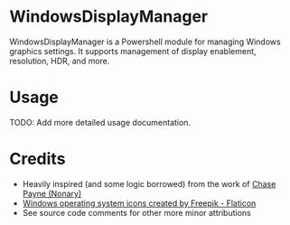 # WindowsDisplayManager
WindowsDisplayManager is a Powershell module for managing Windows graphics settings. It supports management of display enablement, resolution, HDR, and more.

# Usage
TODO: Add more detailed usage documentation.

# Credits
- Heavily inspired (and some logic borrowed) from the work of <a href="https://github.com/Nonary">Chase Payne (Nonary)</a>
- <a href="https://www.flaticon.com/free-icons/windows-operating-system" title="windows operating system icons">Windows operating system icons created by Freepik - Flaticon</a>
- See source code comments for other more minor attributions
